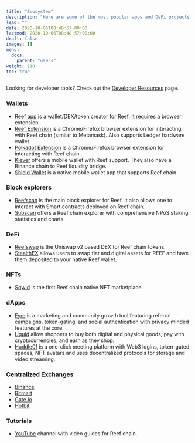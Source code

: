 ```yaml
---
title: "Ecosystem"
description: "Here are some of the most popular apps and DeFi projects on Reef."
lead: ""
date: 2020-10-06T08:48:57+00:00
lastmod: 2020-10-06T08:48:57+00:00
draft: false
images: []
menu:
  docs:
    parent: "users"
weight: 110
toc: true
---
```


Looking for developer tools? Check out the [Developer Resources](/docs/developers/resources/) page.

### Wallets
 - [Reef app](https://app.reef.io) is a wallet/DEX/token creator for Reef. It requires a browser
   extension.
 - [Reef Extension](/docs/users/extension) is a Chrome/Firefox browser extension
   for interacting with Reef chain (similar to Metamask). Also supports Ledger hardware wallet.
 - [Polkadot Extension](https://polkadot.js.org/extension/) is a Chrome/Firefox browser extension
   for interacting with Reef chain.
 - [Klever](https://klever.io/) offers a mobile wallet with Reef support. They also have a Binance chain to Reef liquidity bridge.
 - [Shield Wallet](https://shieldprotocol.org) is a native mobile wallet app that supports Reef chain.

### Block explorers
 - [Reefscan](https://reefscan.com) is the main block explorer for Reef. It also allows one to
   interact with Smart contracts deployed on Reef chain.
 - [Subscan](https://reef.subscan.io/) offers a Reef chain explorer with comprehensive NPoS staking
   statistics and charts.

### DeFi
 - [Reefswap](https://reefswap.com) is the Uniswap v2 based DEX for Reef chain tokens.
 - [StealthEX](https://stealthex.io) allows users to swap fiat and digital assets for REEF and have them deposited to your native Reef wallet.

### NFTs
 - [Sqwid](https://sqwid.app/) is the first Reef chain native NFT marketplace.

### dApps
 - [Fyre](https://fyre.id/) is a marketing and community growth tool featuring referral campaigns, token-gating, and social authentication with privacy minded features at the core.
 - [Uquid](https://uquid.com/) allow shoppers to buy both digital and physical goods, pay with cryptocurrencies, and earn as they shop.
 - [Huddle01](https://huddle01.com/) is a one-click meeting platform with Web3 logins, token-gated spaces, NFT avatars and uses decentralized protocols for storage and video streaming.

### Centralized Exchanges
 - [Binance](https://binance.com)
 - [Bitmart](https://bitmart.com)
 - [Gate.io](https://gate.io)
 - [Hotbit](https://hotbit.io)

### Tutorials
 - [YouTube](https://www.youtube.com/playlist?list=PLkhTawnkvgfiHb7wIM932vp73V4Y2Sjfh) channel with
   video guides for Reef chain.
